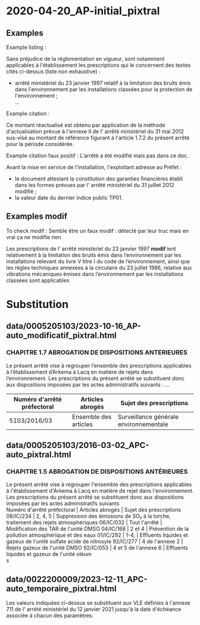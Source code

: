 
# 2020-04-20_AP-initial_pixtral

## Examples 

Example listing : 

<div class="dsr-alinea" data-number="1">
       Sans préjudice de la réglementation en vigueur, sont notamment applicables à l'établissement les prescriptions qui le concernent des textes cités ci-dessus (liste non exhaustive) :
       <ul>
        <li>
         <a class="dsr-arrete_reference" data-authority="ministériel">
          arrêté
          ministériel
          du
          <time class="dsr-date" datetime="1997-01-23">
           23 janvier 1997
          </time>
         </a>
         relatif à la limitation des bruits émis dans l'environnement par les installations classées pour la protection de l'environnement ;
        </li>
        ...
        </ul>
</div>

Example citation : 
<div class="dsr-alinea" data-number="2">
       Ce montant réactualisé est obtenu par application de la méthode d'actualisation prévue à l'annexe II de l'
       <a class="dsr-arrete_reference" data-authority="ministériel">
        arrêté
        ministériel
        du
        <time class="dsr-date" datetime="2012-05-31">
         31 mai 2012
        </time>
       </a>
       sus-visé au montant de référence figurant à l'article 1.7.2 du présent arrêté pour la période considérée.
      </div>

Example citation faux positif : 
L'arrêté a été modifié mais pas dans ce doc.
<div class="dsr-alinea" data-number="1">
       Avant la mise en service de l'installation, l'exploitant adresse au Préfet :
       <ul>
        <li>
         le document attestant la constitution des garanties financières établi dans les formes prévues par l'
         <a class="dsr-arrete_reference" data-authority="ministériel">
          arrêté
          ministériel
          du
          <time class="dsr-date" datetime="2012-07-31">
           31 juillet 2012
          </time>
          modifié
         </a>
         ;
        </li>
        <li>
         la valeur date du dernier indice public TP01.
        </li>
       </ul>
      </div>

## Examples modif

To check modif :
Semble être un faux modif : détecté par leur truc mais en vrai ça ne modifie rien
<div class="dsr-alinea" data-number="2">
    Les prescriptions de l’
    <a class="dsr-arrete_reference" data-authority="ministériel">
        arrêté
        ministériel
        du
        <time class="dsr-date" datetime="1997-01-23">
            23 janvier 1997
        </time>
    </a>
    <span class="dsr-modification_segment" data-keyword="modif" data-modification_type="update">
        <b>
            modif
        </b>
    </span>
    ient relativement à la limitation des bruits émis dans l’environnement par les installations relevant du livre V titre I du code de l’environnement, ainsi que les règles techniques annexées à la circulaire du 23 juillet 1986, relative aux vibrations mécaniques émises dans l’environnement par les installations classées sont applicables
</div>



# Substitution

## data/0005205103/2023-10-16_AP-auto_modificatif_pixtral.html
<section class="dsr-section" data-number="1.7" data-title="ABROGATION DE DISPOSITIONS ANTERIEURES" data-type="BodySection.CHAPTER">
     <h3 class="dsr-section_title">
      CHAPITRE 1.7 ABROGATION DE DISPOSITIONS ANTERIEURES
     </h3>
     <div class="dsr-alinea" data-number="1">
      Le présent arrêté vise à regrouper l’ensemble des prescriptions applicables à l’établissement d’Arkema à Lacq en matière de rejets dans l’environnement. Les prescriptions du présent arrêté se substituent donc aux dispositions imposées par les actes administratifs suivants :
      <table>
       <thead>
        <tr>
         <th>
          Numéro d'arrêté préfectoral
         </th>
         <th>
          Articles abrogés
         </th>
         <th>
          Sujet des prescriptions
         </th>
        </tr>
       </thead>
       <tbody>
        <tr>
         <td>
          5103/2016/03
         </td>
         <td>
          Ensemble des articles
         </td>
         <td>
          Surveillance générale environnementale
         </td>
         ...
        </tr>
       </tbody>
      </table>
     </div>
    </section>

## data/0005205103/2016-03-02_APC-auto_pixtral.html

<section class="dsr-section" data-number="1.5" data-title="ABROGATION DE DISPOSITIONS ANTÉRIEURES" data-type="BodySection.CHAPTER">
     <h3 class="dsr-section_title">
      CHAPITRE 1.5 ABROGATION DE DISPOSITIONS ANTÉRIEURES
     </h3>
     <div class="dsr-alinea" data-number="1">
      Le présent arrêté vise à regrouper l'ensemble des prescriptions applicables à l'établissement d'Arkema à Lacq en matière de rejet dans l'environnement. Les prescriptions du présent arrêté se substituent donc aux dispositions imposées par les actes administratifs suivants
     </div>
     <div class="dsr-alinea" data-number="2">
      <span class="dsr-error" data-error_code="markdown_parsing">
       Numéro d'arrêté préfectoral | Articles abrogés | Sujet des prescriptions
08/IC/234 | 2, 4, 5 | Suppression des émissions de SO₂ à la torche, traitement des rejets atmosphériques
06/IC/032 | Tout l'arrêté | Modification des TAR de l'unité DMSO
04/IC/168 | 2 et 4 | Prévention de la pollution atmosphérique et des eaux
01/IC/292 | 1-4, | Effluents liquides et gazeux de l'unité sulfate acide de nitrosyle
92/IC/277 | 4 de l'annexe 2 | Rejets gazeux de l'unité DMSO
92/IC/053 | 4 et 5 de l'annexe 6 | Effluents liquides et gazeux de l'unité oléum
      </span>
     </div>
    </section>s

## data/0022200009/2023-12-11_APC-auto_temporaire_pixtral.html

<div class="dsr-alinea" data-number="3">
    Les valeurs indiquées ci-dessus se substituent aux VLE définies à l'annexe 711 de l'
    <a class="dsr-arrete_reference" data-authority="ministériel">
        arrêté
        ministériel
        du
        <time class="dsr-date" datetime="2021-01-12">
        12 janvier 2021
        </time>
    </a>
    jusqu'à la date d'échéance associée à chacun des paramètres.
</div>